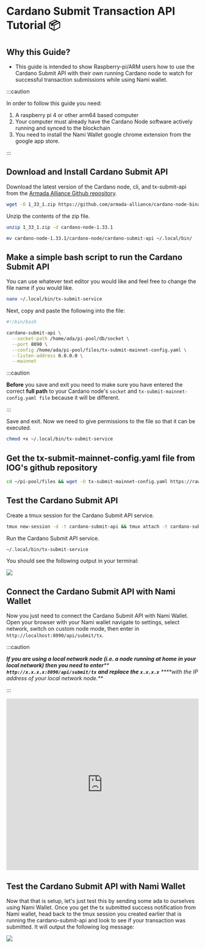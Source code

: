 # Cardano Submit Transaction API Tutorial 📦

## Why this Guide?

* This guide is intended to show Raspberry-pi/ARM users how to use the Cardano Submit API with their own running Cardano node to watch for successful transaction submissions while using Nami wallet.

:::caution

In order to follow this guide you need:

1. A raspberry pi 4 or other arm64 based computer
2. Your computer must already have the Cardano Node software actively running and synced to the blockchain
3. You need to install the Nami Wallet google chrome extension from the google app store.

:::

## Download and Install Cardano Submit API

Download the latest version of the Cardano node, cli, and tx-submit-api from the [Armada Alliance Github repository](https://github.com/armada-alliance/cardano-node-binaries).

```bash title=">_ Terminal"
wget -O 1_33_1.zip https://github.com/armada-alliance/cardano-node-binaries/blob/main/static-binaries/1_33_1.zip?raw=true
```

Unzip the contents of the zip file.

```bash title=">_ Terminal"
unzip 1_33_1.zip -d cardano-node-1.33.1
```

```bash title=">_ Terminal"
mv cardano-node-1.33.1/cardano-node/cardano-submit-api ~/.local/bin/
```

## Make a simple bash script to run the Cardano Submit API

You can use whatever text editor you would like and feel free to change the file name if you would like.

```bash title=">_ Terminal"
nano ~/.local/bin/tx-submit-service
```

Next, copy and paste the following into the file:

```bash title=">_ Terminal"
#!/bin/bash

cardano-submit-api \
  --socket-path /home/ada/pi-pool/db/socket \
  --port 8090 \
  --config /home/ada/pi-pool/files/tx-submit-mainnet-config.yaml \
  --listen-address 0.0.0.0 \
  --mainnet
```

:::caution

**Before** you save and exit you need to make sure you have entered the correct **full path** to your Cardano node's `socket` and `tx-submit-mainnet-config.yaml file` because it will be different.

:::



Save and exit. Now we need to give permissions to the file so that it can be executed.

```bash title=">_ Terminal"
chmod +x ~/.local/bin/tx-submit-service
```

## Get the tx-submit-mainnet-config.yaml file from IOG's github repository

```bash title=">_ Terminal"
cd ~/pi-pool/files && wget -O tx-submit-mainnet-config.yaml https://raw.githubusercontent.com/input-output-hk/cardano-node/master/cardano-submit-api/config/tx-submit-mainnet-config.yaml
```

## Test the Cardano Submit API

Create a tmux session for the Cardano Submit API service.

```bash title=">_ Terminal"
tmux new-session -d -t cardano-submit-api && tmux attach -t cardano-submit-api
```

Run the Cardano Submit API service.

```bash title=">_ Terminal"
~/.local/bin/tx-submit-service
```

You should see the following output in your terminal:

![](https://raw.githubusercontent.com/armada-alliance/assets/gh-pages/cardano-submit-api.png)

## Connect the Cardano Submit API with Nami Wallet

Now you just need to connect the Cardano Submit API with Nami Wallet. Open your browser with your Nami wallet navigate to settings, select network, switch on custom node mode, then enter in `http://localhost:8090/api/submit/tx`.

:::caution

_**If you are using a local network node (i.e. a node running at home in your local network) then you need to enter**** ****`http://x.x.x.x:8090/api/submit/tx`**** ****and replace the**** ****`x.x.x.x`**** ****with the IP address of your local network node.**_

:::

<iframe width="100%" height="450" src="https://www.youtube.com/embed/23SDU4dcJr0" title="YouTube video player" frameborder="0" allow="accelerometer; autoplay; clipboard-write; encrypted-media; gyroscope; picture-in-picture" allowfullscreen></iframe>

## Test the Cardano Submit API with Nami Wallet

Now that that is setup, let's just test this by sending some ada to ourselves using Nami Wallet. Once you get the tx submitted success notification from Nami wallet, head back to the tmux session you created earlier that is running the cardano-submit-api and look to see if your transaction was submitted. It will output the following log message:

![](https://raw.githubusercontent.com/armada-alliance/assets/gh-pages/tx-submit-success.png)
